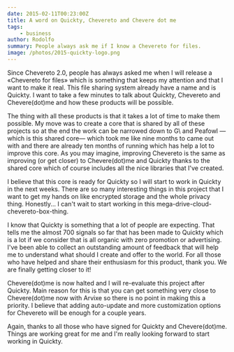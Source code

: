 ```yaml
---
date: 2015-02-11T00:23:00Z
title: A word on Quickty, Chevereto and Chevere dot me
tags:
    - business
author: Rodolfo
summary: People always ask me if I know a Chevereto for files.
image: /photos/2015-quickty-logo.png
---
```


Since Chevereto 2.0, people has always asked me when I will release a «Chevereto for files» which is something that keeps my attention and that I want to make it real. This file sharing system already have a name and is Quickty. I want to take a few minutes to talk about Quickty, Chevereto and Chevere(dot)me and how these products will be possible.

The thing with all these products is that it takes a lot of time to make them possible. My move was to create a core that is shared by all of these projects so at the end the work can be narrowed down to G\ and Peafowl —which is this shared core— which took me like nine months to came out with and there are already ten months of running which has help a lot to improve this core. As you may imagine, improving Chevereto is the same as improving (or get closer) to Chevere(dot)me and Quickty thanks to the shared core which of course includes all the nice libraries that I've created.

I believe that this core is ready for Quickty so I will start to work in Quickty in the next weeks. There are so many interesting things in this project that I want to get my hands on like encrypted storage and the whole privacy thing. Honestly... I can't wait to start working in this mega-drive-cloud-chevereto-box-thing.

I know that Quickty is something that a lot of people are expecting. That tells me the almost 700 signals so far that has been made to Quickty which is a lot if we consider that is all organic with zero promotion or advertising. I've been able to collect an outstanding amount of feedback that will help me to understand what should I create and offer to the world. For all those who have helped and share their enthusiasm for this product, thank you. We are finally getting closer to it!

Chevere(dot)me is now halted and I will re-evaluate this project after Quickty. Main reason for this is that you can get something very close to Chevere(dot)me now with Arvixe so there is no point in making this a priority. I believe that adding auto-update and more customization options for Chevereto will be enough for a couple years.

Again, thanks to all those who have signed for Quickty and Chevere(dot)me. Things are working great for me and I'm really looking forward to start working in Quickty.

